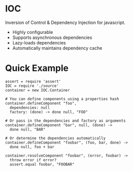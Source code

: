 # IOC

Inversion of Control & Dependency Injection for javascript.

* Highly configurable
* Supports asynchronous dependencies
* Lazy-loads dependencies
* Automatically maintains dependency cache

# Quick Example

    assert = require 'assert'
    IOC = require './source'
    container = new IOC.Container

    # You can define components using a properties hash
    container.defineComponent "foo",
      dependencies: null
      factory: (done) -> done null, "FOO"

    # Or pass in the dependencies and factory as arguments
    container.defineComponent "bar", null, (done) ->
      done null, "BAR"

    # Or determine the dependencies automatically
    container.defineComponent "foobar", (foo, bar, done) ->
      done null, foo + bar

    container.resolveComponent "foobar", (error, foobar) ->
      throw error if error?
      assert.equal foobar, "FOOBAR"
